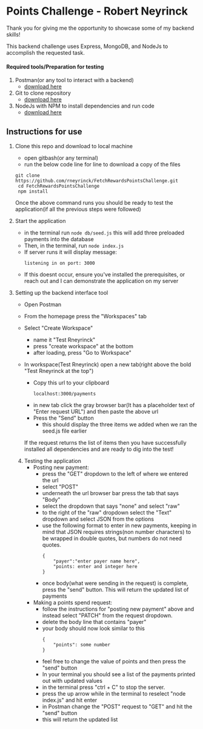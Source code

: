 # Points Challenge - Robert Neyrinck

Thank you for giving me the opportunity to showcase some of my backend skills!

This backend challenge uses Express, MongoDB, and NodeJs to accomplish the requested task.

#### Required tools/Preparation for testing

1. Postman(or any tool to interact with a backend)
   - [download here](https://www.postman.com/downloads/)
2. Git to clone repository
   - [download here](http://git-scm.com/)
3. NodeJs with NPM to install dependencies and run code
   - [download here](http://nodejs.org/)

## Instructions for use

1.  Clone this repo and download to local machine

    - open gitbash(or any terminal)
    - run the below code line for line to download a copy of the files

    ```
    git clone https://github.com/rneyrinck/FetchRewardsPointsChallenge.git
     cd FetchRewardsPointsChallenge
     npm install
    ```

    Once the above command runs you should be ready to test the application(if all the previous steps were followed)

2.  Start the application

    - in the terminal run
      `node db/seed.js`
      this will add three preloaded payments into the database
    - Then, in the terminal, run
      `node index.js`
    - If server runs it will display message:
      ```
      listening in on port: 3000
      ```
    - If this doesnt occur, ensure you've installed the prerequisites, or reach out and I can demonstrate the application on my server

3.  Setting up the backend interface tool

    - Open Postman
    - From the homepage press the "Workspaces" tab
    - Select "Create Workspace"
      - name it "Test Rneyrinck"
      - press "create workspace" at the bottom
      - after loading, press "Go to Workspace"
    - In workspace(Test Rneyrinck) open a new tab(right above the bold "Test Rneyrinck at the top")

      - Copy this url to your clipboard
        ```
        localhost:3000/payments
        ```
      - in new tab click the gray browser bar(It has a placeholder text of "Enter request URL") and then paste the above url
      - Press the "Send" button
        - this should display the three items we added when we ran the seed.js file earlier

      If the request returns the list of items then you have successfully installed all dependencies and are ready to dig into the test!

    4. Testing the application
       - Posting new payment:
         - press the "GET" dropdown to the left of where we entered the url
         - select "POST"
         - underneath the url browser bar press the tab that says "Body"
         - select the dropdown that says "none" and select "raw"
         - to the right of the "raw" dropdown select the "Text" dropdown and select JSON from the options
         - use the following format to enter in new payments, keeping in mind that JSON requires strings(non number characters) to be wrapped in double quotes, but numbers do not need quotes.
           ```
           {
               "payer":"enter payer name here",
               "points: enter and integer here
           }
           ```
         - once body(what were sending in the request) is complete, press the "send" button. This will return the updated list of payments
       - Making a points spend request:
         - follow the instructions for "posting new payment" above and instead select "PATCH" from the request dropdown.
         - delete the body line that contains "payer"
         - your body should now look similar to this
           ```
           {
               "points": some number
           }
           ```
         - feel free to change the value of points and then press the "send" button
         - In your terminal you should see a list of the payments printed out with updated values
         - in the terminal press "ctrl + C" to stop the server.
         - press the up arrow while in the terminal to reselect "node index.js" and hit enter
         - in Postman change the "POST" request to "GET" and hit the "send" button
         - this will return the updated list
